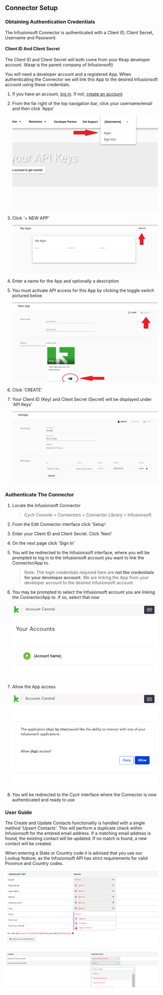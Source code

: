 
## Connector Setup

### Obtaining Authentication Credentials

The Infusionsoft Connector is authenticated with a Client ID, Client Secret, Username and Password.

#### Client ID And Client Secret

The Client ID and Client Secret will both come from your Keap developer account. (Keap is the parent company of Infusionsoft)

You will need a developer account and a registered App. When authenticating the Connector we will link this App to the desired Infusionsoft account using these credentials.

1. If you have an account, [log in](https://keys.developer.keap.com/accounts/login). If not, [create an account](https://keys.developer.keap.com/accounts/create)

2. From the far right of the top navigation bar, click your username/email and then click 'Apps'

   ![keap portal](./images/infusionsoft_1.png)

3. Click '+ NEW APP'

   ![keap portal](./images/infusionsoft_2.png)

4. Enter a name for the App and optionally a description

5. You must activate API access for this App by clicking the toggle switch pictured below

   ![keap portal](./images/infusionsoft_3.png)

6. Click 'CREATE'

7. Your Client ID (Key) and Client Secret (Secret) will be displayed under 'API Keys'

   ![keap portal](./images/infusionsoft_4.png)

### Authenticate The Connector

1. Locate the Infusionsoft Connector

   > Cyclr Console > Connectors > Connector Library > Infusionsoft

2. From the Edit Connector interface click 'Setup'

3. Enter your Client ID and Client Secret. Click 'Next'

4. On the next page click 'Sign In'

5. You will be redirected to the Infusionsoft interface, where you will be prompted to log in to the Infusionsoft account you want to link the Connector/App to.

   > Note: The login credentials required here are **not the credentials for your developer account**. We are linking the App from your developer account to the desired Infusionsoft account.

6. You may be prompted to select the Infusionsoft account you are linking the Connector/App to. If so, select that now

   ![keap portal](./images/infusionsoft_6.png)

7. Allow the App access

   ![keap portal](./images/infusionsoft_7.png)

8. You will be redirected to the Cyclr interface where the Connector is now authenticated and ready to use

### User Guide

The Create and Update Contacts functionality is handled with a single method 'Upsert Contacts'. This will perform a duplicate check within Infusionsoft for the entered email address. If a matching email address is found, the existing contact will be updated. If no match is found, a new contact will be created.

When entering a State or Country code it is advised that you use our Lookup feature, as the Infusionsoft API has strict requirements for valid Province and Country codes.

![keap portal](./images/infusionsoft_8.png)

![keap portal](./images/infusionsoft_9.png)
